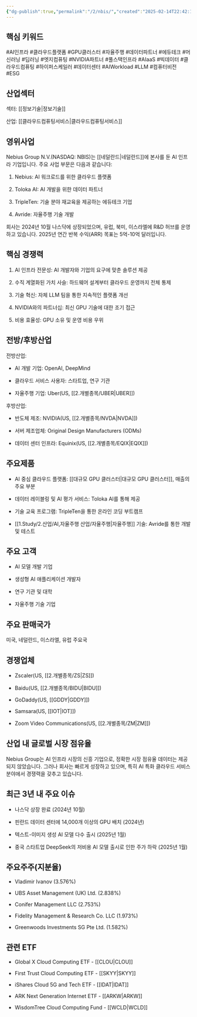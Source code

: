 ```yaml
---
{"dg-publish":true,"permalink":"/2/nbis/","created":"2025-02-14T22:42:14.918+09:00","updated":"2025-06-03T20:06:00.285+09:00"}
---
```


## 핵심 키워드

#AI인프라 #클라우드플랫폼 #GPU클러스터 #자율주행 #데이터파트너 #에듀테크 #머신러닝 #딥러닝 #엣지컴퓨팅 #NVIDIA파트너 #풀스택인프라 #AIaaS #빅데이터 #클라우드컴퓨팅 #하이퍼스케일러 #데이터센터 #AIWorkload #LLM #컴퓨터비전 #ESG

## 산업섹터

섹터: [[정보기술\|정보기술]]

산업: [[클라우드컴퓨팅서비스\|클라우드컴퓨팅서비스]]

## 영위사업

Nebius Group N.V.(NASDAQ: NBIS)는 [[네덜란드\|네덜란드]]에 본사를 둔 AI 인프라 기업입니다. 주요 사업 부문은 다음과 같습니다:

1. Nebius: AI 워크로드를 위한 클라우드 플랫폼
    
2. Toloka AI: AI 개발을 위한 데이터 파트너
    
3. TripleTen: 기술 분야 재교육을 제공하는 에듀테크 기업
    
4. Avride: 자율주행 기술 개발
    

회사는 2024년 10월 나스닥에 상장되었으며, 유럽, 북미, 이스라엘에 R&D 허브를 운영하고 있습니다. 2025년 연간 반복 수익(ARR) 목표는 5억-10억 달러입니다.

## 핵심 경쟁력

1. AI 인프라 전문성: AI 개발자와 기업의 요구에 맞춘 솔루션 제공
    
2. 수직 계열화된 가치 사슬: 하드웨어 설계부터 클라우드 운영까지 전체 통제
    
3. 기술 혁신: 자체 LLM 팀을 통한 지속적인 플랫폼 개선
    
4. NVIDIA와의 파트너십: 최신 GPU 기술에 대한 조기 접근
    
5. 비용 효율성: GPU 소유 및 운영 비용 우위
    

## 전방/후방산업

전방산업:

- AI 개발 기업: OpenAI, DeepMind
    
- 클라우드 서비스 사용자: 스타트업, 연구 기관
    
- 자율주행 기업: Uber(US, [[2.개별종목/UBER\|UBER]])
    

후방산업:

- 반도체 제조: NVIDIA(US, [[2.개별종목/NVDA\|NVDA]])
    
- 서버 제조업체: Original Design Manufacturers (ODMs)
    
- 데이터 센터 인프라: Equinix(US, [[2.개별종목/EQIX\|EQIX]])
    

## 주요제품

- AI 중심 클라우드 플랫폼: [[대규모 GPU 클러스터\|대규모 GPU 클러스터]], 매출의 주요 부분
    
- 데이터 레이블링 및 AI 평가 서비스: Toloka AI를 통해 제공
    
- 기술 교육 프로그램: TripleTen을 통한 온라인 코딩 부트캠프
    
- [[1.Study/2.산업/AI,자율주행 산업/자율주행\|자율주행]] 기술: Avride를 통한 개발 및 테스트
    

## 주요 고객

- AI 모델 개발 기업
    
- 생성형 AI 애플리케이션 개발자
    
- 연구 기관 및 대학
    
- 자율주행 기술 기업
    

## 주요 판매국가

미국, 네덜란드, 이스라엘, 유럽 주요국

## 경쟁업체

- Zscaler(US, [[2.개별종목/ZS\|ZS]])
    
- Baidu(US, [[2.개별종목/BIDU\|BIDU]])
    
- GoDaddy(US, [[GDDY\|GDDY]])
    
- Samsara(US, [[IOT\|IOT]])
    
- Zoom Video Communications(US, [[2.개별종목/ZM\|ZM]])
    

## 산업 내 글로벌 시장 점유율

Nebius Group는 AI 인프라 시장의 신흥 기업으로, 정확한 시장 점유율 데이터는 제공되지 않았습니다. 그러나 회사는 빠르게 성장하고 있으며, 특히 AI 특화 클라우드 서비스 분야에서 경쟁력을 갖추고 있습니다.

## 최근 3년 내 주요 이슈

- 나스닥 상장 완료 (2024년 10월)
    
- 핀란드 데이터 센터에 14,000개 이상의 GPU 배치 (2024년)
    
- 텍스트-이미지 생성 AI 모델 다수 출시 (2025년 1월)
    
- 중국 스타트업 DeepSeek의 저비용 AI 모델 출시로 인한 주가 하락 (2025년 1월)
    

## 주요주주(지분율)

- Vladimir Ivanov (3.576%)
    
- UBS Asset Management (UK) Ltd. (2.838%)
    
- Conifer Management LLC (2.753%)
    
- Fidelity Management & Research Co. LLC (1.973%)
    
- Greenwoods Investments SG Pte Ltd. (1.582%)
    

## 관련 ETF

- Global X Cloud Computing ETF - [[CLOU\|CLOU]]
    
- First Trust Cloud Computing ETF - [[SKYY\|SKYY]]
    
- iShares Cloud 5G and Tech ETF - [[IDAT\|IDAT]]
    
- ARK Next Generation Internet ETF - [[ARKW\|ARKW]]
    
- WisdomTree Cloud Computing Fund - [[WCLD\|WCLD]]